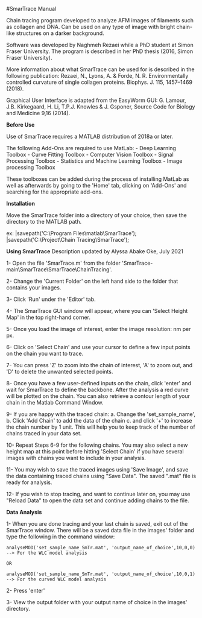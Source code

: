 #SmarTrace Manual

Chain tracing program developed to analyze AFM images of filaments such as collagen and DNA. Can be used on any type of image with bright chain-like structures on a darker background. 

Software was developed by Naghmeh Rezaei while a PhD student at Simon Fraser University.  The program is described in her PhD thesis (2016, Simon Fraser University).

More information about what SmarTrace can be used for is described in the following publication: Rezaei, N., Lyons, A. & Forde, N. R. Environmentally controlled curvature of single collagen proteins. Biophys. J. 115, 1457–1469 (2018).

Graphical User Interface is adapted from the EasyWorm GUI: G. Lamour, J.B. Kirkegaard, H. Li, T.P.J. Knowles & J. Gsponer, Source Code for Biology and Medicine 9,16 (2014).

**Before Use**

Use of SmarTrace requires a MATLAB distribution of 2018a or later.

The following Add-Ons are required to use MatLab: 
	- Deep Learning Toolbox
	- Curve Fitting Toolbox 
	- Computer Vision Toolbox
	- Signal Processing Toolbox
	- Statistics and Machine Learning Toolbox 
	- Image processing Toolbox

These toolboxes can be added during the process of installing MatLab as well as afterwards by going to the 'Home' tab, clicking on 'Add-Ons' and searching for the appropriate add-ons.


**Installation**

Move the SmarTrace folder into a directory of your choice, then save the directory to the MATLAB path.

ex: |savepath('C:\Program Files\matlab\SmarTrace');
    |savepath('C:\Project\Chain Tracing\SmarTrace');


**Using SmarTrace**
Description updated by Alyssa Abake Oke, July 2021

1- Open the file 'SmarTrace.m' from the folder 'SmarTrace-main\SmarTrace\SmarTrace\ChainTracing'.

2- Change the 'Current Folder' on the left hand side to the folder that contains your images. 

3- Click 'Run' under the 'Editor' tab. 

4- The SmarTrace GUI window will appear, where you can 'Select Height Map' in the top right-hand corner. 

5- Once you load the image of interest, enter the image resolution: nm per px. 

6- Click on 'Select Chain' and use your cursor to define a few input points on the chain you want to trace. 

7- You can press 'Z' to zoom into the chain of interest, 'A' to zoom out, and 'D' to delete the unwanted selected points.

8- Once you have a few user-defined inputs on the chain, click 'enter' and wait for SmarTrace to define the backbone. After the analysis a red curve will be plotted on the chain. You can also retrieve a contour length of your chain in the Matlab Command Window. 

9- If you are happy with the traced chain: 
	a. Change the 'set_sample_name', 
	b. Click 'Add Chain' to add the data of the chain 
	c. and click '+' to increase the chain number by 1 unit. This will help you to keep track of the number of chains traced in your data set. 

10- Repeat Steps 6-9 for the following chains. You may also select a new height map at this point before hitting 'Select Chain' if you have several images with chains you want to include in your analysis.

11- You may wish to save the traced images using 'Save Image', and save the data containing traced chains using "Save Data". The saved ".mat" file is ready for analysis.  

12- If you wish to stop tracing, and want to continue later on, you may use "Reload Data" to open the data set and continue adding chains to the file. 


**Data Analysis**

1- When you are done tracing and your last chain is saved, exit out of the SmarTrace window. There will be a saved data file in the images' folder and type the following in the command window:

	analyseMOD('set_sample_name_SmTr.mat', 'output_name_of_choice',10,0,0) --> For the WLC model analysis

	OR

	analyseMOD('set_sample_name_SmTr.mat', 'output_name_of_choice',10,0,1) --> For the curved WLC model analysis

2- Press 'enter'

3- View the output folder with your output name of choice in the images' directory.
